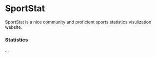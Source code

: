 # SportStat 
SportStat is a nice community and proficient sports statistics visulization website.

### Statistics
...